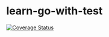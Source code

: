 # learn-go-with-test

[![Coverage Status](https://coveralls.io/repos/github/fajarAnd/learn-go-with-test/badge.svg?branch=build-apps)](https://coveralls.io/github/fajarAnd/learn-go-with-test?branch=build-apps)